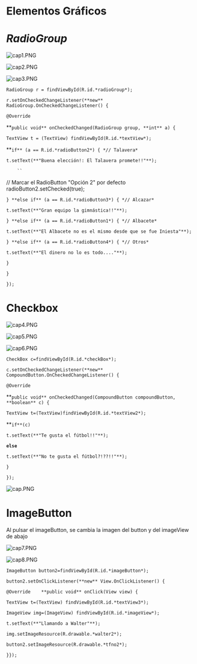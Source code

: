 # Elementos Gráficos

# ***RadioGroup***

![cap1.PNG](Elementos%20Gra%CC%81ficos%206f0b274b2c6f4f279e082b0ee40da881/cap1.png)

![cap2.PNG](Elementos%20Gra%CC%81ficos%206f0b274b2c6f4f279e082b0ee40da881/cap2.png)

![cap3.PNG](Elementos%20Gra%CC%81ficos%206f0b274b2c6f4f279e082b0ee40da881/cap3.png)

`RadioGroup r = findViewById(R.id.*radioGroup*);`

`r.setOnCheckedChangeListener(**new** RadioGroup.OnCheckedChangeListener() {`    

`@Override`    

**`public void** onCheckedChanged(RadioGroup group, **int** a) {`        

`TextView t = (TextView) findViewById(R.id.*textView*);`        

**`if** (a == R.id.*radioButton2*) { *// Talavera*`            

`t.setText(**"Buena elección!: El Talavera promete!!"**);`

        ``

// Marcar el RadioButton "Opción 2" por defecto
radioButton2.setChecked(true);

`} **else if** (a == R.id.*radioButton3*) { *// Alcazar*`            

`t.setText(**"Gran equipo la gimnástica!!"**);`        

`} **else if** (a == R.id.*radioButton1*) { *// Albacete*`            

`t.setText(**"El Albacete no es el mismo desde que se fue Iniesta"**);`        

`} **else if** (a == R.id.*radioButton4*) { *// Otros*`            

`t.setText(**"El dinero no lo es todo...."**);`        

`}`    

`}`

`});`

# Checkbox

![cap4.PNG](Elementos%20Gra%CC%81ficos%206f0b274b2c6f4f279e082b0ee40da881/cap4.png)

![cap5.PNG](Elementos%20Gra%CC%81ficos%206f0b274b2c6f4f279e082b0ee40da881/cap5.png)

![cap6.PNG](Elementos%20Gra%CC%81ficos%206f0b274b2c6f4f279e082b0ee40da881/cap6.png)

`CheckBox c=findViewById(R.id.*checkBox*);`

`c.setOnCheckedChangeListener(**new** CompoundButton.OnCheckedChangeListener() {`    

`@Override`    

**`public void** onCheckedChanged(CompoundButton compoundButton, **boolean** c) {`        

`TextView t=(TextView)findViewById(R.id.*textView2*);`        

**`if**(c)`            

`t.setText(**"Te gusta el fútbol!!"**);`        

**`else`**            

`t.setText(**"No te gusta el fútbol?!??!!"**);`    

`}`

`});`

![cap.PNG](Elementos%20Gra%CC%81ficos%206f0b274b2c6f4f279e082b0ee40da881/cap.png)

# ImageButton

Al pulsar el imageButton, se cambia la imagen del button y del imageView de abajo

![cap7.PNG](Elementos%20Gra%CC%81ficos%206f0b274b2c6f4f279e082b0ee40da881/cap7.png)

![cap8.PNG](Elementos%20Gra%CC%81ficos%206f0b274b2c6f4f279e082b0ee40da881/cap8.png)

`ImageButton button2=findViewById(R.id.*imageButton*);`

`button2.setOnClickListener(**new** View.OnClickListener() {`    

`@Override    **public void** onClick(View view) {`        

`TextView t=(TextView) findViewById(R.id.*textView3*);`        

`ImageView img=(ImageView) findViewById(R.id.*imageView*);`        

`t.setText(**"Llamando a Walter"**);`        

`img.setImageResource(R.drawable.*walter2*);`        

`button2.setImageResource(R.drawable.*tfno2*);`    

`}});`